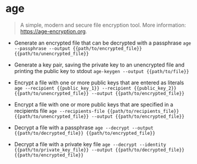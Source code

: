 # age
> A simple, modern and secure file encryption tool.
> More information: <https://age-encryption.org>.

- Generate an encrypted file that can be decrypted with a passphrase
`age --passphrase --output {{path/to/encrypted_file}} {{path/to/unencrypted_file}}`

- Generate a key pair, saving the private key to an unencrypted file and printing the public key to stdout
`age-keygen --output {{path/to/file}}`

- Encrypt a file with one or more public keys that are entered as literals
`age --recipient {{public_key_1}} --recipient {{public_key_2}} {{path/to/unencrypted_file}} --output {{path/to/encrypted_file}}`

- Encrypt a file with one or more public keys that are specified in a recipients file
`age --recipients-file {{path/to/recipients_file}} {{path/to/unencrypted_file}} --output {{path/to/encrypted_file}}`

- Decrypt a file with a passphrase
`age --decrypt --output {{path/to/decrypted_file}} {{path/to/encrypted_file}}`

- Decrypt a file with a private key file
`age --decrypt --identity {{path/to/private_key_file}} --output {{path/to/decrypted_file}} {{path/to/encrypted_file}}`
